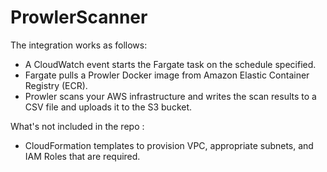 # ProwlerScanner

The integration works as follows:
- A CloudWatch event starts the Fargate task on the schedule specified.
- Fargate pulls a Prowler Docker image from Amazon Elastic Container Registry (ECR).
- Prowler scans your AWS infrastructure and writes the scan results to a CSV file and uploads it to the S3 bucket.

What's not included in the repo :
- CloudFormation templates to provision VPC, appropriate subnets, and IAM Roles that are required.
